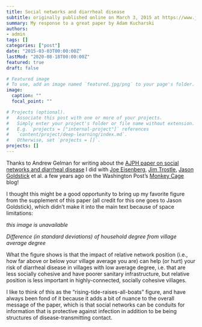 ```yaml
---
title: Social networks and diarrheal disease
subtitle: originally published online on March 3, 2015 at https://www.jonzelner.net/
summary: My response to a great paper by Adam Kucharski
authors:
- admin
tags: []
categories: ["post"]
date: "2015-03-03T00:00:00Z"
lastMod: "2020-08-18T00:00:00Z"
featured: true
draft: false

# Featured image
# To use, add an image named `featured.jpg/png` to your page's folder. 
image:
  caption: ""
  focal_point: ""

# Projects (optional).
#   Associate this post with one or more of your projects.
#   Simply enter your project's folder or file name without extension.
#   E.g. `projects = ["internal-project"]` references 
#   `content/project/deep-learning/index.md`.
#   Otherwise, set `projects = []`.
projects: []
---
```

Thanks to Andrew Gelman for writing about the [AJPH paper on social networks and diarrheal disease](https://www.jonzelner.net/downloads/papers/zelner_ajph_2012.pdf) I did with [Joe Eisenberg](https://sph.umich.edu/research-projects/person.cfm?deptID=3&groupID=49&ownerID=279), [Jim Trostle](http://internet2.trincoll.edu/facProfiles/Default.aspx?fid=1000501), [Jason Goldstick](http://www.oakland.edu/?id=14230&sid=554) et al. a few years ago on the Washington Post’s [Monkey Cage](http://www.washingtonpost.com/blogs/monkey-cage/wp/2015/03/03/social-networks-and-the-spread-of-disease/) blog!

I thought this might be a good opportunity to bring up my favorite figure from the supplement of this paper (all credit for this one goes to Jason Goldstick), which didn’t make it into the main text because of space limitations:

*this image is unavailable*

*Difference (in standard deviations) of household degree from village average degree*

What the figure shows is that the impact of relative network position (i.e., how far above or below your village average you are) can help (or hurt) your risk of diarrheal disease in villages with low average degree, i.e. that are less socially cohesive and have poorer sanitary infrastructure, but relative position is less important in highly-connected, socially cohesive villages.

I like to think of this as the “rising-tide-raises-all-boats” figure, and have always been fond of it because it adds a bit of nuance to the overall message of the paper, which is that social networks can be conduits for information that is protective against infection in addition to be being structures of disease-transmitting contact.